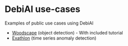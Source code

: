 # DebiAI use-cases
Examples of public use cases using DebiAI

- [Woodscape](./woodscape/README.md) (object detection) - With included tutorial
- [Exathlon](./exathlon/README.md) (time series anomaly detection)